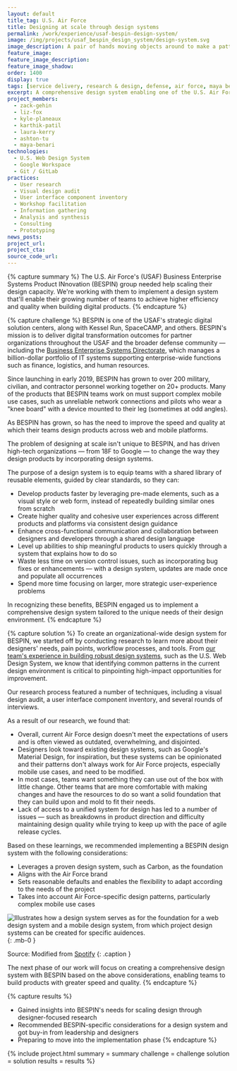 ```yaml
---
layout: default
title_tag: U.S. Air Force
title: Designing at scale through design systems
permalink: /work/experience/usaf-bespin-design-system/
image: /img/projects/usaf_bespin_design_system/design-system.svg
image_description: A pair of hands moving objects around to make a pattern.
feature_image:
feature_image_description:
feature_image_shadow:
order: 1400
display: true
tags: [service delivery, research & design, defense, air force, maya benari, zack gehin, liz fox, karthik patil, laura kerry, ashton tu, kyle planeaux]
excerpt: A comprehensive design system enabling one of the U.S. Air Force's largest digital solution centers to ship products to users with greater speed and quality.
project_members:
  - zack-gehin
  - liz-fox
  - kyle-planeaux
  - karthik-patil
  - laura-kerry
  - ashton-tu
  - maya-benari
technologies:
  - U.S. Web Design System
  - Google Workspace
  - Git / GitLab
practices:
  - User research
  - Visual design audit
  - User interface component inventory
  - Workshop facilitation
  - Information gathering
  - Analysis and synthesis
  - Consulting
  - Prototyping
news_posts:
project_url:
project_cta:
source_code_url:
---
```


{% capture summary %}
The U.S. Air Force's (USAF) Business Enterprise Systems Product INnovation (BESPIN)
group needed help scaling their design capacity. We're working with them to implement
a design system that'll enable their growing number of teams to achieve higher efficiency
and quality when building digital products.
{% endcapture %}

{% capture challenge %}
BESPIN is one of the USAF's strategic digital solution centers, along with Kessel Run,
SpaceCAMP, and others. BESPIN's mission is to deliver digital transformation outcomes
for partner organizations throughout the USAF and the broader defense community —
including the [Business Enterprise Systems Directorate](https://www.airforcebes.af.mil/),
which manages a billion-dollar portfolio of IT systems supporting enterprise-wide
functions such as finance, logistics, and human resources.

Since launching in early 2019, BESPIN has grown to over 200 military, civilian, and
contractor personnel working together on 20+ products. Many of the products that
BESPIN teams work on must support complex mobile use cases, such as unreliable
network connections and pilots who wear a "knee board" with a device mounted to
their leg (sometimes at odd angles).

As BESPIN has grown, so has the need to improve the speed and quality at which their
teams design products across web and mobile platforms.

The problem of designing at scale isn't unique to BESPIN, and has driven high-tech
organizations — from 18F to Google — to change the way they design products by
incorporating design systems.

The purpose of a design system is to equip teams with a shared library of reusable
elements, guided by clear standards, so they can:

- Develop products faster by leveraging pre-made elements, such as a
visual style or web form, instead of repeatedly building similar ones
from scratch
- Create higher quality and cohesive user experiences across different
products and platforms via consistent design guidance
- Enhance cross-functional communication and collaboration between designers
and developers through a shared design language
- Level up abilities to ship meaningful products to users quickly through a
system that explains how to do so
- Waste less time on version control issues, such as incorporating bug fixes
or enhancements — with a design system, updates are made once and populate
all occurrences
- Spend more time focusing on larger, more strategic user-experience problems

In recognizing these benefits, BESPIN engaged us to implement a comprehensive
design system tailored to the unique needs of their design environment.
{% endcapture %}

{% capture solution %}
To create an organizational-wide design system for BESPIN, we started off by
conducting research to learn more about their designers' needs, pain points,
workflow processes, and tools. From [our team's experience in building robust design systems](/thoughts/blog/maya-benari-accelerating-the-development-of-high-quality-products/),
such as the U.S. Web Design System, we know that identifying
common patterns in the current design environment is critical
to pinpointing high-impact opportunities for improvement.

Our research process featured a number of techniques, including a visual design audit,
a user interface component inventory, and several rounds of interviews.

As a result of our research, we found that:

- Overall, current Air Force design doesn't meet the expectations of users and is
often viewed as outdated, overwhelming, and disjointed.
- Designers look toward existing design systems, such as Google's Material Design, for
inspiration, but these systems can be opinionated and their patterns don't always work
for Air Force projects, especially mobile use cases, and need to be modified.
- In most cases, teams want something they can use out of the box with little change.
Other teams that are more comfortable with making changes and have the resources to do so want a
solid foundation that they can build upon and mold to fit their needs.
- Lack of access to a unified system for design has led to a
number of issues — such as breakdowns in product direction and difficulty maintaining
design quality while trying to keep up with the pace of agile release cycles.

Based on these learnings, we recommended implementing a BESPIN design system with the
following considerations:

- Leverages a proven design system, such as Carbon, as the foundation
- Aligns with the Air Force brand
- Sets reasonable defaults and enables the flexibility to adapt according
to the needs of the project
- Takes into account Air Force-specific design patterns, particularly complex
mobile use cases

![Illustrates how a design system serves as for the foundation for a web design system and a mobile design system, from which project design systems can be created for specific auidences.](/img/projects/usaf_bespin_design_system/project-design-system.svg){: .mb-0 }

Source: Modified from [Spotify](https://spotify.design/article/reimagining-design-systems-at-spotify)
{: .caption }

The next phase of our work will focus on creating a comprehensive design system
with BESPIN based on the above considerations, enabling teams to build products
with greater speed and quality.
{% endcapture %}

{% capture results %}
- Gained insights into BESPIN's needs for scaling design through designer-focused research
- Recommended BESPIN-specific considerations for a design system and got buy-in
from leadership and designers
- Preparing to move into the implementation phase
{% endcapture %}

{% include project.html
  summary = summary
  challenge = challenge
  solution = solution
  results = results
%}
